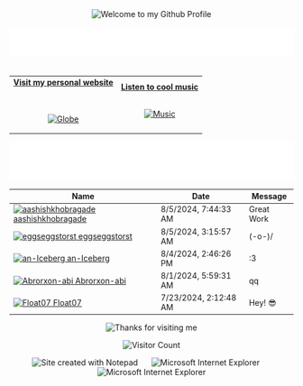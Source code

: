 <!-- "Hero" Header -->
<div align="center">
  <img src="https://github.com/BrunnerLivio/brunnerlivio/blob/master/images/welcome.png?raw=true" style="max-width: 100%;" alt="Welcome to my Github Profile" />
  <br />
  <br />
  <img height="50" alt="My Name is Livio and I like Node.js" src="images/personal_note.svg" />
  <br />
  <br />

</div>

<!-- Social -->
<table width="100%" align="center">
<tr>
<td align="center">
<a href="https://brunnerliv.io">
<strong>Visit my personal website </strong>
<br />
<br />
<br />

<p>

<img alt="Globe" height="80" src="images/globe.gif">
</a>
</p>

</td>


<td align="center">
<a href="https://www.youtube.com/watch?v=3YxaaGgTQYM&ab_channel=EvanescenceVEVO">
<strong>Listen to cool music</strong>
<br />
<br />


<p>
<img height="100" alt="Music" src="images/music.gif"> 
</a>
</p>

</td>
</tr>
</table>

<div align="center">
<a href="https://github.com/BrunnerLivio/brunnerlivio/issues/62#issuecomment-new"><img src="images/guestbook.svg"></a> 
</div>

<!-- Guestbook -->
| Name | Date | Message |
|---|---|---|
| <a href="https://github.com/aashishkhobragade"><img width="24" src="https://avatars.githubusercontent.com/u/98031635?s=24&u=28b189f449c158f035038ea4aec207e1c9ad7db9&v=4" alt="aashishkhobragade" /> aashishkhobragade</a> |8/5/2024, 7:44:33 AM|Great Work|
| <a href="https://github.com/eggseggstorst"><img width="24" src="https://avatars.githubusercontent.com/u/126527922?s=24&u=f03ec35942e708987df25303ce6000bf9ba4a03f&v=4" alt="eggseggstorst" /> eggseggstorst</a> |8/5/2024, 3:15:57 AM|(-o-)/|
| <a href="https://github.com/an-Iceberg"><img width="24" src="https://avatars.githubusercontent.com/u/82974363?s=24&u=de7ab03f43bc42865a5b4e8d80cb4d7b0ddb6abc&v=4" alt="an-Iceberg" /> an-Iceberg</a> |8/4/2024, 2:46:26 PM|:3|
| <a href="https://github.com/Abrorxon-abi"><img width="24" src="https://avatars.githubusercontent.com/u/128204844?s=24&u=e9ae12c3292c06c0a176e8cc23eeaef0d414ac9a&v=4" alt="Abrorxon-abi" /> Abrorxon-abi</a> |8/1/2024, 5:59:31 AM|qq|
| <a href="https://github.com/Float07"><img width="24" src="https://avatars.githubusercontent.com/u/39651883?s=24&u=2673ed80871a0a62fd65c89187d547a0398222d0&v=4" alt="Float07" /> Float07</a> |7/23/2024, 2:12:48 AM|Hey! 😎|
<!-- /Guestbook -->

<!-- Footer -->

<div align="center">

<img height="120" alt="Thanks for visiting me" width="100%" src="https://raw.githubusercontent.com/BrunnerLivio/brunnerlivio/master/images/marquee.svg" />
<br />

![Visitor Count](https://profile-counter.glitch.me/brunnerlivio/count.svg)


<img src="https://raw.githubusercontent.com/BrunnerLivio/brunnerlivio/master/images/notepad.gif" alt="Site created with Notepad" height="30" />
<!-- "margin-right: whatever;" -->
<span>&nbsp;&nbsp;&nbsp;&nbsp;</span>  
<img src="https://raw.githubusercontent.com/BrunnerLivio/brunnerlivio/master/images/ie_logo.gif" alt="Microsoft Internet Explorer" />
<span>&nbsp;&nbsp;&nbsp;&nbsp;</span>  
<img src="https://raw.githubusercontent.com/BrunnerLivio/brunnerlivio/master/images/noframes.gif" alt="Microsoft Internet Explorer" />

</div>
